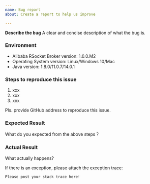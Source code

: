 ```yaml
---
name: Bug report
about: Create a report to help us improve

---
```


**Describe the bug**
A clear and concise description of what the bug is.

### Environment

* Alibaba RSocket Broker version: 1.0.0.M2
* Operating System version: Linux/Windows 10/Mac
* Java version: 1.8.0/11.0.7/14.0.1

### Steps to reproduce this issue

1. xxx
2. xxx
3. xxx

Pls. provide GitHub address to reproduce this issue.

### Expected Result

What do you expected from the above steps？

### Actual Result

What actually happens?

If there is an exception, please attach the exception trace:

```
Please post your stack trace here!
```

